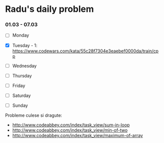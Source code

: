 # Radu's daily problem

### 01.03 - 07.03

- [ ] Monday
- [x] Tuesday     - 1: https://www.codewars.com/kata/55c28f7304e3eaebef0000da/train/cpp
- [ ] Wednesday
- [ ] Thursday
- [ ] Friday
- [ ] Saturday
- [ ] Sunday


Probleme culese si dragute:
- http://www.codeabbey.com/index/task_view/sum-in-loop
- http://www.codeabbey.com/index/task_view/min-of-two
- http://www.codeabbey.com/index/task_view/maximum-of-array
